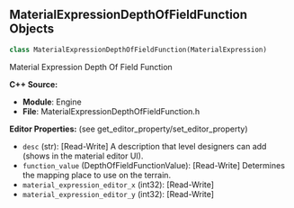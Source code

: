 ## MaterialExpressionDepthOfFieldFunction Objects

```python
class MaterialExpressionDepthOfFieldFunction(MaterialExpression)
```

Material Expression Depth Of Field Function

**C++ Source:**

- **Module**: Engine
- **File**: MaterialExpressionDepthOfFieldFunction.h

**Editor Properties:** (see get_editor_property/set_editor_property)

- ``desc`` (str):  [Read-Write] A description that level designers can add (shows in the material editor UI).
- ``function_value`` (DepthOfFieldFunctionValue):  [Read-Write] Determines the mapping place to use on the terrain.
- ``material_expression_editor_x`` (int32):  [Read-Write]
- ``material_expression_editor_y`` (int32):  [Read-Write]

<a id="unreal.MaterialExpressionDeriveNormalZ"></a>